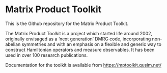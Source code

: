 # Matrix Product Toolkit

This is the Github repository for the Matrix Product Toolkit.

The Matrix Product Toolkit is a project which started life around 2002, originally envisaged as a ‘next generation’ DMRG code, incorporating non-abelian symmetries and with an emphasis on a flexible and generic way to construct Hamiltonian operators and measure observables.  It has been used in over 100 research publications.

Documentation for the toolkit is available from https://mptoolkit.qusim.net/
